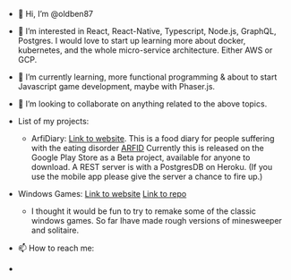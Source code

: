 - 👋 Hi, I’m @oldben87
- 👀 I’m interested in React, React-Native, Typescript, Node.js, GraphQL, Postgres. I would love to start up learning more
  about docker, kubernetes, and the whole micro-service architecture. Either AWS or GCP.
- 🌱 I’m currently learning, more functional programming & about to start Javascript game development, maybe with Phaser.js. 
- 💞️ I’m looking to collaborate on anything related to the above topics. 

- List of my projects:
  - ArfiDiary: [Link to website](https://www.arfidiary.co.uk).
  This is a food diary for people suffering with the eating disorder [ARFID](https://www.beateatingdisorders.org.uk/get-information-and-support/about-eating-disorders/types/arfid/)
  Currently this is released on the Google Play Store as a Beta project, available for anyone to download.
  A REST server is with a PostgresDB on Heroku. (If you use the mobile app please give the server a chance to fire up.)

- Windows Games: [Link to website](https://windows-games.herokuapp.com) [Link to repo](https://github.com/oldben87/windows-games)
  - I thought it would be fun to try to remake some of the classic windows games. So far  Ihave made rough versions of minesweeper and solitaire.
   
   
- 📫 How to reach me:
- 
